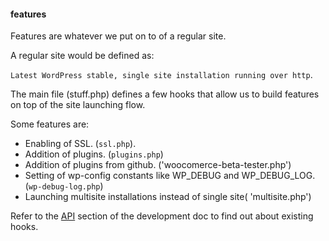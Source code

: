 #### features

Features are whatever we put on to of a regular site.

A regular site would be defined as:

`Latest WordPress stable, single site installation running over http`.

The main file (stuff.php) defines a few hooks that allow us to build features on top of the site launching flow.

Some features are:

- Enabling of SSL.  (`ssl.php`).
- Addition of plugins.  (`plugins.php`)
- Addition of plugins from github. ('woocomerce-beta-tester.php')
- Setting of wp-config constants like WP_DEBUG and WP_DEBUG_LOG. (`wp-debug-log.php`)
- Launching multisite installations instead of single site( 'multisite.php')

Refer to the [API](../docs/development.md#API) section of the development doc to find out about existing hooks.
